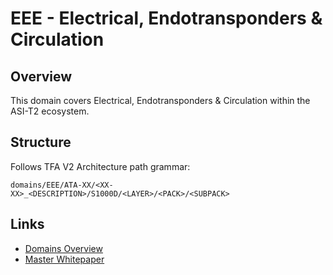 # EEE - Electrical, Endotransponders & Circulation

## Overview

This domain covers Electrical, Endotransponders & Circulation within the ASI-T2 ecosystem.

## Structure

Follows TFA V2 Architecture path grammar:
```
domains/EEE/ATA-XX/<XX-XX>_<DESCRIPTION>/S1000D/<LAYER>/<PACK>/<SUBPACK>
```

## Links

- [Domains Overview](../README.md)
- [Master Whitepaper](../../README.md)
